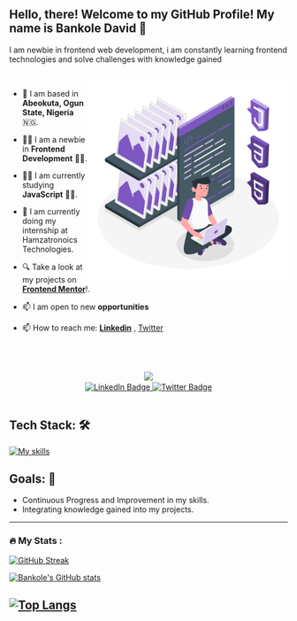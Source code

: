 <h2>Hello, there! Welcome to my GitHub Profile! My name is Bankole David 👋 </h2>
<p align="left"> I am newbie in frontend web development, i am constantly learning frontend technologies and solve challenges with knowledge gained</p>

<br>
<img align="right" alt="GIF" src="https://github.com/BANKOLEDO/BANKOLEDO/blob/main/Tech%20Stack.gif" width="360px" />

-  📍 I am based in **Abeokuta, Ogun State, Nigeria** 🇳🇬.

-  👨‍💻 I am a newbie in **Frontend Development** 👨‍💻.

-  👨‍💻 I am currently studying **JavaScript** 👨‍💻.

-  🌱 I am currently doing my internship at Hamzatronoics Technologies.

-  🔍 Take a look at my projects on [**Frontend Mentor**](Https://www.frontendmentor.io/profile/BANKOLEDO)!.

- 📫  I am open to new **opportunities**

- 📫  How to reach me: <a href="https://www.linkedin.com/in/bankole-david-oladipupo-870b60214/">**Linkedin**</a> , <a href="https://x.com/bankydavid12">Twitter</a>

<br>
<br>
<br>

<div id="section" align="center">
  <img src="https://media4.giphy.com/media/v1.Y2lkPTc5MGI3NjExaWcwZ3l0bTVvdGdtamY4Yzk0MTN3eGJlYTVjejRoOTkzMTVxZmU2bCZlcD12MV9pbnRlcm5hbF9naWZfYnlfaWQmY3Q9cw/5eLDrEaRGHegx2FeF2/giphy.webp" width="200px"/>
  <div id="badges">
  <a href="https://www.linkedin.com/in/bankole-david-oladipupo-870b60214/">
    <img src="https://img.shields.io/badge/LinkedIn-blue?style=for-the-badge&logo=linkedin&logoColor=white" alt="LinkedIn Badge"/>
  </a>
  <a href="https://x.com/bankydavid12">
    <img src="https://img.shields.io/badge/Twitter-blue?style=for-the-badge&logo=twitter&logoColor=white" alt="Twitter Badge"/>
  </a>
</div>
 <img src="https://komarev.com/ghpvc/?username=BANKOLEDOk&style=flat-square&color=blue" alt="" />
</div>
<h2> Tech Stack: 🛠️</H2>

[![My skills](https://skillicons.dev/icons?i=html,css,js,git,github,markdown&theme=light&perline=15)](https://skillicons.dev)


## Goals: 💫

- Continuous Progress and Improvement in my skills.
- Integrating knowledge gained into my projects.

---

### :fire: My Stats :
[![GitHub Streak](https://streak-stats.demolab.com/?user=BANKOLEDO&theme=dark)](https://git.io/streak-stats)

[![Bankole's GitHub stats](https://github-readme-stats.vercel.app/api?username=BANKOLEDO)](https://github.com/anuraghazra/github-readme-stats)

[![Top Langs](https://github-readme-stats.vercel.app/api/top-langs/?username=BANKOLEDO&layout=donut)](https://github.com/anuraghazra/github-readme-stats)
---

